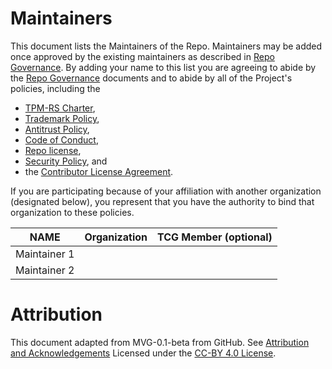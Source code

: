 # Maintainers

This document lists the Maintainers of the Repo. Maintainers may be added
once approved by the existing maintainers as described in [Repo Governance].
By adding your name to this list you are agreeing to
abide by the  [Repo Governance] documents and to abide by all of the
Project's policies, including the

* [TPM-RS Charter],
* [Trademark Policy],
* [Antitrust Policy],
* [Code of Conduct],
* [Repo license],
* [Security Policy], and
* the [Contributor License Agreement].

If you are participating because of your
affiliation with another organization (designated below), you represent that you
have the authority to bind that organization to these policies.

| **NAME** | **Organization** | **TCG Member (optional)** |
| --- | --- | --- |
| Maintainer 1 | | |
| Maintainer 2 | | |


# Attribution

This document adapted from MVG-0.1-beta from GitHub.
See [Attribution and Acknowledgements]
Licensed under the [CC-BY 4.0 License].

[Antitrust Policy]: ./ANTITRUST.md
[Attribution and Acknowledgements]: ../project-docs/ACKNOWLEDGEMENTS.md
[CC-BY 4.0 License]: https://creativecommons.org/licenses/by-sa/4.0/
[Code of Conduct]: ../project-docs/CODE-OF-CONDUCT.md
[Contributor License Agreement]: ../project-docs/CONTRIBUTOR-LICENSE-AGREEMENT.md
[Repo Governance]: ./GOVERNANCE.md
[Repo license]: ./LICENSE.md
[Security Policy]: ../project-docs/SECURITY.md
[TPM-RS Charter]: ../project-docs/CHARTER.md
[Trademark Policy]: ../project-docs/TRADEMARKS.md
